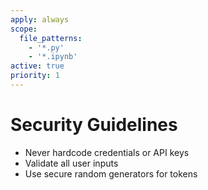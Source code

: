 ```yaml
---
apply: always
scope:
  file_patterns:
    - '*.py'
    - '*.ipynb'
active: true
priority: 1
---
```


# Security Guidelines

- Never hardcode credentials or API keys
- Validate all user inputs
- Use secure random generators for tokens
